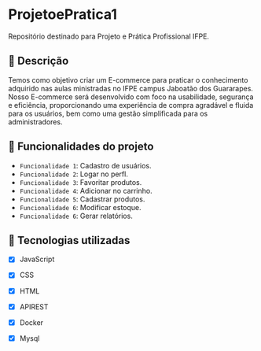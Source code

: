 # ProjetoePratica1
Repositório destinado para Projeto e Prática Profissional IFPE.

<h2>📝 Descrição</h2>
Temos como objetivo criar um E-commerce para praticar o conhecimento adquirido nas aulas ministradas no IFPE campus Jaboatão dos Guararapes. 
Nosso E-commerce será desenvolvido com foco na usabilidade, segurança e eficiência, proporcionando uma experiência de compra agradável e fluida para os usuários, bem como uma gestão simplificada para os administradores.

## :hammer: Funcionalidades do projeto

- `Funcionalidade 1`: Cadastro de usuários.
- `Funcionalidade 2`: Logar no perfl.
- `Funcionalidade 3`: Favoritar produtos.
- `Funcionalidade 4`: Adicionar no carrinho.
- `Funcionalidade 5`: Cadastrar produtos.
- `Funcionalidade 6`: Modificar estoque.
- `Funcionalidade 6`: Gerar relatórios.

<h2>🔧 Tecnologias utilizadas</h2>

- [x] JavaScript
- [x] CSS
- [x] HTML
- [x] APIREST
- [x] Docker
- [x] Mysql

